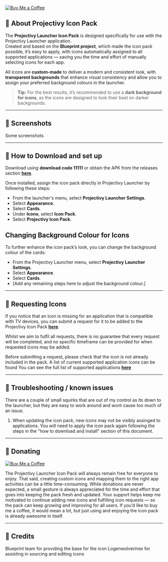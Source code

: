 [![Buy Me a Coffee](https://www.buymeacoffee.com/assets/img/custom_images/orange_img.png)](https://www.buymeacoffee.com/YOURUSERNAME)

## 🔴 About Projectivy Icon Pack

The **Projectivy Launcher Icon Pack** is designed specifically for use with the Projectivy Launcher application.  
Created and based on the **Blueprint project**, which made the icon pack possible, it’s easy to apply, with icons automatically assigned to all supported applications — saving you the time and effort of manually selecting icons for each app.

All icons are **custom-made** to deliver a modern and consistent look, with **transparent backgrounds** that enhance visual consistency and allow you to assign your preferred background colours in the launcher.  

> **Tip:** For the best results, it’s recommended to use a **dark background for icons**, as the icons are designed to look their best on darker backgrounds.

---

## 🔴 Screenshots

Some screenshots

---

## 🔴 How to Download and set up

Download using **download code 11111** or obtain the APK from the releases section [**here**](https://github.com/SicMundus86/ProjectivyIconPack/releases).  

Once installed, assign the icon pack directly in Projectivy Launcher by following these steps:

- From the launcher's menu, select **Projectivy Launcher Settings**.  
- Select **Appearance**.  
- Select **Cards**.  
- Under **Icons**, select **Icon Pack**.  
- Select **Projectivy Icon Pack**.  


## Changing Background Colour for Icons

To further enhance the icon pack’s look, you can change the background colour of the cards:

- From the Projectivy Launcher menu, select **Projectivy Launcher Settings**.  
- Select **Appearance**.  
- Select **Cards**.  
- [Add any remaining steps here to adjust the background colour.]

---

## 🔴 Requesting Icons

If you notice that an icon is missing for an application that is compatible with TV devices, you can submit a request for it to be added to the Projectivy Icon Pack [**here**](https://github.com/SicMundus86/ProjectivyIconPack/issues/new/choose).  

Whilst we aim to fulfil all requests, there is no guarantee that every request will be completed, and no specific timeframe can be provided for when requested icons may be added.  

Before submitting a request, please check that the icon is not already included in the pack. A list of current supported application icons can be found You can see the full list of supported applications [**here**](https://github.com/SicMundus86/ProjectivyIconPack/blob/main/Icons/IconPackList.md)

---

## 🔴 Troubleshooting / known issues

There are a couple of small squirks that are out of my control as its down to the launcher, but they are easy to work around and wont cause too much of an issue.

1. When updating the icon pack, new icons may not be visibly assinged to applications. You will need to apply the icon pack again following the steps in the "how to download and install" section of this document.



---

## 🔴 Donating

[![Buy Me a Coffee](https://www.buymeacoffee.com/assets/img/custom_images/orange_img.png)](https://www.buymeacoffee.com/YOURUSERNAME)

The Projectivy Launcher Icon Pack will always remain free for everyone to enjoy. That said, creating custom icons and mapping them to the right app activities can be a little time-consuming. While donations are never expected, a small gesture is always appreciated for the time and effort that goes into keeping the pack fresh and updated.
Your support helps keep me motivated to continue adding new icons and fulfilling icon requests — so the pack can keep growing and improving for all users. If you’d like to buy me a coffee, it would mean a lot, but just using and enjoying the icon pack is already awesome in itself.

---

## 🔴 Credits

Blueprint team for providing the base for the icon
Logenwolverinex for assisting in sourcing and editing icons




